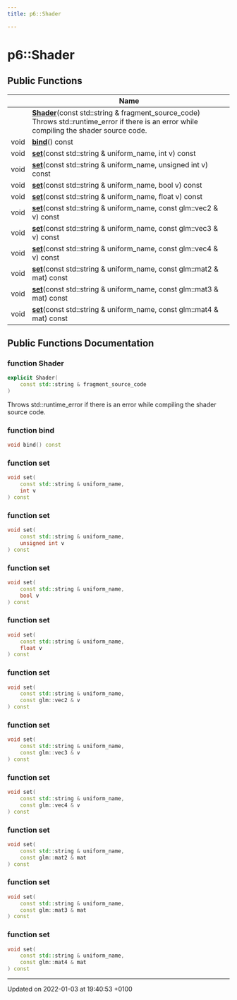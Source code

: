 ```yaml
---
title: p6::Shader

---
```


# p6::Shader





## Public Functions

|                | Name           |
| -------------- | -------------- |
| | **[Shader](/api/Classes/classp6_1_1_shader#function-shader)**(const std::string & fragment_source_code)<br/>Throws std::runtime_error if there is an error while compiling the shader source code.  |
| void | **[bind](/api/Classes/classp6_1_1_shader#function-bind)**() const |
| void | **[set](/api/Classes/classp6_1_1_shader#function-set)**(const std::string & uniform_name, int v) const |
| void | **[set](/api/Classes/classp6_1_1_shader#function-set)**(const std::string & uniform_name, unsigned int v) const |
| void | **[set](/api/Classes/classp6_1_1_shader#function-set)**(const std::string & uniform_name, bool v) const |
| void | **[set](/api/Classes/classp6_1_1_shader#function-set)**(const std::string & uniform_name, float v) const |
| void | **[set](/api/Classes/classp6_1_1_shader#function-set)**(const std::string & uniform_name, const glm::vec2 & v) const |
| void | **[set](/api/Classes/classp6_1_1_shader#function-set)**(const std::string & uniform_name, const glm::vec3 & v) const |
| void | **[set](/api/Classes/classp6_1_1_shader#function-set)**(const std::string & uniform_name, const glm::vec4 & v) const |
| void | **[set](/api/Classes/classp6_1_1_shader#function-set)**(const std::string & uniform_name, const glm::mat2 & mat) const |
| void | **[set](/api/Classes/classp6_1_1_shader#function-set)**(const std::string & uniform_name, const glm::mat3 & mat) const |
| void | **[set](/api/Classes/classp6_1_1_shader#function-set)**(const std::string & uniform_name, const glm::mat4 & mat) const |

## Public Functions Documentation

### function Shader

```cpp
explicit Shader(
    const std::string & fragment_source_code
)
```

Throws std::runtime_error if there is an error while compiling the shader source code. 

### function bind

```cpp
void bind() const
```


### function set

```cpp
void set(
    const std::string & uniform_name,
    int v
) const
```


### function set

```cpp
void set(
    const std::string & uniform_name,
    unsigned int v
) const
```


### function set

```cpp
void set(
    const std::string & uniform_name,
    bool v
) const
```


### function set

```cpp
void set(
    const std::string & uniform_name,
    float v
) const
```


### function set

```cpp
void set(
    const std::string & uniform_name,
    const glm::vec2 & v
) const
```


### function set

```cpp
void set(
    const std::string & uniform_name,
    const glm::vec3 & v
) const
```


### function set

```cpp
void set(
    const std::string & uniform_name,
    const glm::vec4 & v
) const
```


### function set

```cpp
void set(
    const std::string & uniform_name,
    const glm::mat2 & mat
) const
```


### function set

```cpp
void set(
    const std::string & uniform_name,
    const glm::mat3 & mat
) const
```


### function set

```cpp
void set(
    const std::string & uniform_name,
    const glm::mat4 & mat
) const
```


-------------------------------

Updated on 2022-01-03 at 19:40:53 +0100